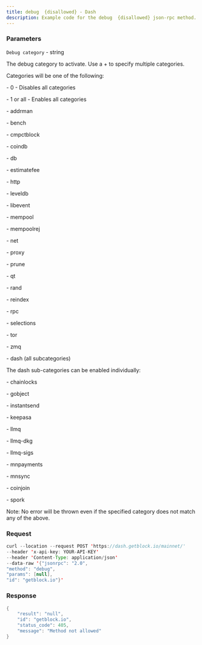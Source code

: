 ```yaml
---
title: debug  {disallowed} - Dash
description: Example code for the debug  {disallowed} json-rpc method. Сomplete guide on how to use debug  {disallowed} json-rpc in GetBlock.io Web3 documentation.
---
```


### Parameters


`Debug category` - string

The debug category to activate. Use a + to specify multiple categories.

Categories will be one of the following:

\- 0 - Disables all categories

\- 1 or all - Enables all categories

\- addrman

\- bench

\- cmpctblock

\- coindb

\- db

\- estimatefee

\- http

\- leveldb

\- libevent

\- mempool

\- mempoolrej

\- net

\- proxy

\- prune

\- qt

\- rand

\- reindex

\- rpc

\- selections

\- tor

\- zmq

\- dash (all subcategories)

The dash sub-categories can be enabled individually:

\- chainlocks

\- gobject

\- instantsend

\- keepasa

\- llmq

\- llmq-dkg

\- llmq-sigs

\- mnpayments

\- mnsync

\- coinjoin

\- spork

Note: No error will be thrown even if the specified category does not
match any of the above.

### Request

``` java
curl --location --request POST 'https://dash.getblock.io/mainnet/' 
--header 'x-api-key: YOUR-API-KEY' 
--header 'Content-Type: application/json' 
--data-raw '{"jsonrpc": "2.0",
"method": "debug",
"params": [null],
"id": "getblock.io"}'
```

###  Response

``` java
{
    "result": "null",
    "id": "getblock.io",
    "status_code": 405,
    "message": "Method not allowed"
}
```

